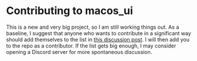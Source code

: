 # Contributing to macos_ui

This is a new and very big project, so I am still working things out. As a baseline, I suggest
that anyone who wants to contribute in a significant way should add themselves to the list in [this
discussion post](https://github.com/GroovinChip/macos_ui/discussions/7). I will then add you to the 
repo as a contributor. If the list gets big enough, I may consider opening a Discord server for more
spontaneous discussion.